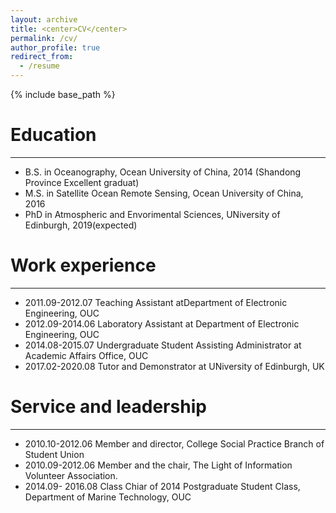 ```yaml
---
layout: archive
title: <center>CV</center>
permalink: /cv/
author_profile: true
redirect_from:
  - /resume
---
```


{% include base_path %}

Education
======
---
* B.S. in Oceanography, Ocean University of China, 2014 (Shandong Province Excellent graduat)
* M.S. in Satellite Ocean Remote Sensing, Ocean University of China, 2016
* PhD in Atmospheric and Envorimental Sciences, UNiversity of Edinburgh, 2019(expected)

Work experience
======
---
* 2011.09-2012.07 Teaching Assistant atDepartment of Electronic Engineering, OUC
* 2012.09-2014.06 Laboratory Assistant at Department of Electronic Engineering, OUC
* 2014.08-2015.07 Undergraduate Student Assisting Administrator at Academic Affairs Office, OUC
* 2017.02-2020.08 Tutor and Demonstrator at UNiversity of Edinburgh, UK

  
Service and leadership
======
___
* 2010.10-2012.06 Member and director, College Social Practice Branch of Student Union
* 2010.09-2012.06 Member and the chair, The Light of Information Volunteer Association.
* 2014.09- 2016.08 Class Chiar of 2014 Postgraduate Student Class, Department of Marine Technology, OUC
